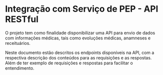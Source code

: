 # Integração com Serviço de PEP - API RESTful

O projeto tem como finalidade disponibilizar uma API para envio de dados com informações médicas, tais como evoluções médicas, anamneses e receituários.

Neste documento estão descritos os endpoints disponíveis na API, com a respectiva descrição dos conteúdos para as requisições e as respostas. Além de ter exemplo de requisições e respostas para facilitar o entendimento.
